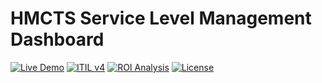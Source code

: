 # HMCTS Service Level Management Dashboard

[![Live Demo](https://img.shields.io/badge/Live%20Demo-Available-brightgreen)](https://gabrielovie.github.io/hmcts-slm-dashboard)
[![ITIL v4](https://img.shields.io/badge/ITIL-v4%20Aligned-blue)](docs/ITIL_ALIGNMENT.md)
[![ROI Analysis](https://img.shields.io/badge/ROI-1167%25-success)](docs/BUSINESS_CASE.md)
[![License](https://img.shields.io/badge/License-MIT-yellow.svg)](LICENSE)
